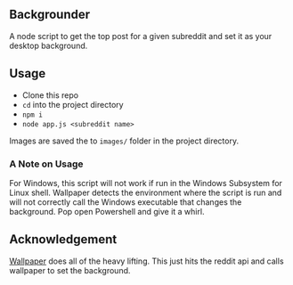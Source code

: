 ## Backgrounder

A node script to get the top post for a given subreddit and set it as your desktop background.

## Usage

- Clone this repo
- `cd` into the project directory
- `npm i`
- `node app.js <subreddit name>`

Images are saved the to `images/` folder in the project directory.

### A Note on Usage

For Windows, this script will not work if run in the Windows Subsystem for Linux shell. Wallpaper detects the environment where the script is run and will not correctly call the Windows executable that changes the background. Pop open Powershell and give it a whirl.

## Acknowledgement

[Wallpaper](https://github.com/sindresorhus/wallpaper) does all of the heavy lifting. This just hits the reddit api and calls wallpaper to set the background.
